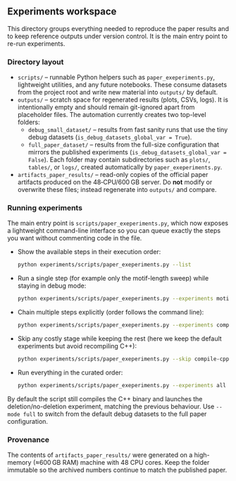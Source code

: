 ## Experiments workspace

This directory groups everything needed to reproduce the paper results and to keep reference outputs under version control. It is the main entry point to re-run experiments.

### Directory layout

- `scripts/` – runnable Python helpers such as `paper_exeperiments.py`, lightweight utilities, and any future notebooks. These consume datasets from the project root and write new material into `outputs/` by default.
- `outputs/` – scratch space for regenerated results (plots, CSVs, logs). It is intentionally empty and should remain git-ignored apart from placeholder files. The automation currently creates two top-level folders:
	- `debug_small_dataset/` – results from fast sanity runs that use the tiny debug datasets (`is_debug_datasets_global_var = True`).
	- `full_paper_dataset/` – results from the full-size configuration that mirrors the published experiments (`is_debug_datasets_global_var = False`).
	Each folder may contain subdirectories such as `plots/`, `tables/`, or `logs/`, created automatically by `paper_exeperiments.py`.
- `artifacts_paper_results/` – read-only copies of the official paper artifacts produced on the 48‑CPU/600 GB server. Do **not** modify or overwrite these files; instead regenerate into `outputs/` and compare.

### Running experiments

The main entry point is `scripts/paper_exeperiments.py`, which now exposes a lightweight command-line interface so you can queue exactly the steps you want without commenting code in the file.

- Show the available steps in their execution order:

	```bash
	python experiments/scripts/paper_exeperiments.py --list
	```

- Run a single step (for example only the motif-length sweep) while staying in debug mode:

	```bash
	python experiments/scripts/paper_exeperiments.py --experiments motif-length --mode debug
	```

- Chain multiple steps explicitly (order follows the command line):

	```bash
	python experiments/scripts/paper_exeperiments.py --experiments compile-cpp deletion-sub-motifs motif-length
	```

- Skip any costly stage while keeping the rest (here we keep the default experiments but avoid recompiling C++):

	```bash
	python experiments/scripts/paper_exeperiments.py --skip compile-cpp
	```

- Run everything in the curated order:

	```bash
	python experiments/scripts/paper_exeperiments.py --experiments all --mode full
	```

By default the script still compiles the C++ binary and launches the deletion/no-deletion experiment, matching the previous behaviour. Use `--mode full` to switch from the default debug datasets to the full paper configuration.

### Provenance

The contents of `artifacts_paper_results/` were generated on a high-memory (≈600 GB RAM) machine with 48 CPU cores. Keep the folder immutable so the archived numbers continue to match the published paper.
